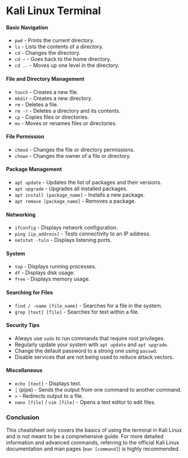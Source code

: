 
# Kali Linux Terminal 

#### Basic Navigation
- `pwd` - Prints the current directory.
- `ls` - Lists the contents of a directory.
- `cd` - Changes the directory.
- `cd ~` - Goes back to the home directory.
- `cd ..` - Moves up one level in the directory.

#### File and Directory Management
- `touch` - Creates a new file.
- `mkdir` - Creates a new directory.
- `rm` - Deletes a file.
- `rm -r` - Deletes a directory and its contents.
- `cp` - Copies files or directories.
- `mv` - Moves or renames files or directories.

#### File Permission
- `chmod` - Changes the file or directory permissions.
- `chown` - Changes the owner of a file or directory.

#### Package Management
- `apt update` - Updates the list of packages and their versions.
- `apt upgrade` - Upgrades all installed packages.
- `apt install [package_name]` - Installs a new package.
- `apt remove [package_name]` - Removes a package.

#### Networking
- `ifconfig` - Displays network configuration.
- `ping [ip_address]` - Tests connectivity to an IP address.
- `netstat -tuln` - Displays listening ports.

#### System
- `top` - Displays running processes.
- `df` - Displays disk usage.
- `free` - Displays memory usage.

#### Searching for Files
- `find / -name [file_name]` - Searches for a file in the system.
- `grep [text] [file]` - Searches for text within a file.

#### Security Tips
- Always use `sudo` to run commands that require root privileges.
- Regularly update your system with `apt update` and `apt upgrade`.
- Change the default password to a strong one using `passwd`.
- Disable services that are not being used to reduce attack vectors.

#### Miscellaneous
- `echo [text]` - Displays text.
- `|` (pipe) - Sends the output from one command to another command.
- `>` - Redirects output to a file.
- `nano [file]` / `vim [file]` - Opens a text editor to edit files.

### Conclusion
This cheatsheet only covers the basics of using the terminal in Kali Linux and is not meant to be a comprehensive guide. For more detailed information and advanced commands, referring to the official Kali Linux documentation and man pages (`man [command]`) is highly recommended.
